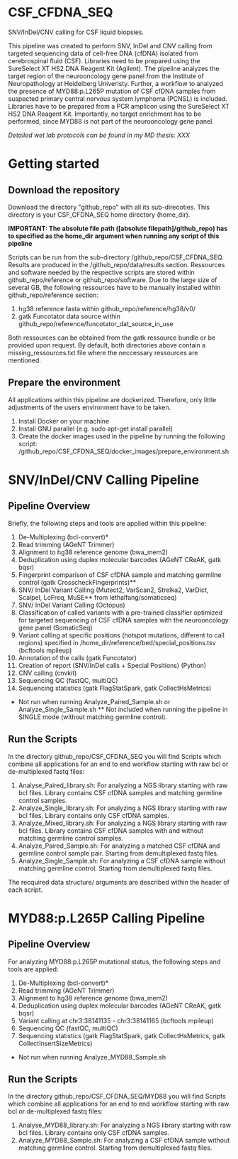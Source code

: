 # CSF_CFDNA_SEQ
SNV/InDel/CNV calling for CSF liquid biopsies.

This pipeline was created to perform SNV, InDel and CNV calling from targeted sequencing data of cell-free DNA (cfDNA) isolated from cerebrospinal fluid (CSF). Libraries need to be prepared using the SureSelect XT HS2 DNA Reagent Kit (Agilent). The pipeline analyzes the target region of the neurooncology gene panel from the Institute of Neuropathology at Heidelberg Univeristy.
Further, a workflow to analyzed the presence of MYD88:p.L265P mutation of CSF cfDNA samples from suspected primary central nervous system lymphoma (PCNSL) is included. Libraries have to be prepared from a PCR amplicon using the SureSelect XT HS2 DNA Reagent Kit. Importantly, no target enrichment has to be performed, since MYD88 is not part of the neurooncology gene panel.

*Detailed wet lab protocols can be found in my MD thesis: XXX*

# Getting started

## Download the repository
Download the directory "github_repo" with all its sub-direcoties. This directory is your CSF_CFDNA_SEQ home directory (home_dir).

**IMPORTANT: The absolute file path ([absolute filepath]/github_repo) has to specified as the home_dir argument when running any script of this pipeline**

Scripts can be run from the sub-directory /github_repo/CSF_CFDNA_SEQ. Results are produced in the /github_repo/data/results section. Ressources and software needed by the respective scripts are stored within github_repo/reference or github_repo/software. Due to the large size of several GB, the following ressources have to be manually installed within github_repo/reference section:

1. hg38 reference fasta within github_repo/reference/hg38/v0/
2. gatk Funcotator data source within github_repo/reference/funcotator_dat_source_in_use

Both ressources can be obtained from the gatk ressource bundle or be provided upon request. By default, both directories above contain a missing_ressources.txt file where the neccessary ressources are mentioned.

## Prepare the environment
All applications within this pipeline are dockerized. Therefore, only little adjustments of the users environment have to be taken.

1. Install Docker on your machine
2. Install GNU parallel (e.g. sudo apt-get install parallel)
3. Create the docker images used in the pipeline by running the following script: /github_repo/CSF_CFDNA_SEQ/docker_images/prepare_environment.sh

# SNV/InDel/CNV Calling Pipeline

## Pipeline Overview
Briefly, the following steps and tools are applied within this pipeline:

1. De-Multiplexing (bcl-convert)*
2. Read trimming (AGeNT Trimmer)
3. Alignment to hg38 reference genome (bwa_mem2)
4. Deduplication using duplex molecular barcodes (AGeNT CReAK, gatk bqsr)
5. Fingerprint comparison of CSF cfDNA sample and matching germline control (gatk CrosscheckFingerprints)**
6. SNV/ InDel Variant Calling (Mutect2, VarScan2, Strelka2, VarDict, Scalpel, LoFreq, MuSE** from lethalfang/somaticseq)
7. SNV/ InDel Variant Calling (Octopus)
8. Classification of called variants with a pre-trained classifier optimized for targeted sequencing of CSF cfDNA samples with the neurooncology gene panel (SomaticSeq) 
9. Variant calling at specific positions (hotspot mutations, different to call regions) specified in /home_dir/reference/bed/special_positions.tsv (bcftools mpileup)
10. Annotation of the calls (gatk Funcotator)
11. Creation of report (SNV/InDel calls + Special Positions) (Python)
12. CNV calling (cnvkit)
13. Sequencing QC (fastQC, multiQC)
14. Sequencing statistics (gatk FlagStatSpark, gatk CollectHsMetrics)

* Not run when running Analyze_Paired_Sample.sh or Analyze_Single_Sample.sh
** Not included when running the pipeline in SINGLE mode (without matching germline control).

## Run the Scripts
In the directory github_repo/CSF_CFDNA_SEQ you will find Scripts which combine all applications for an end to end workflow starting with raw bcl or de-multiplexed fastq files:

1. Analyse_Paired_library.sh: For analyzing a NGS library starting with raw bcl files. Library contains CSF cfDNA samples and matching germline control samples.
2. Analyze_Single_library.sh: For analyzing a NGS library starting with raw bcl files. Library contains only CSF cfDNA samples.
3. Analyze_Mixed_library.sh: For analyzing a NGS library starting with raw bcl files. Library contains CSF cfDNA samples with and without matching germline control samples.
4. Analyze_Paired_Sample.sh: For analyzing a matched CSF cfDNA and germline control sample pair. Starting from demultiplexed fastq files.
4. Analyze_Single_Sample.sh: For analyzing a CSF cfDNA sample without matching germline control. Starting from demultiplexed fastq files.

The recquired data structure/ arguments are described within the header of each script.

# MYD88:p.L265P Calling Pipeline
## Pipeline Overview
For analyzing MYD88:p.L265P mutational status, the following steps and tools are applied:

1. De-Multiplexing (bcl-convert)*
2. Read trimming (AGeNT Trimmer)
3. Alignment to hg38 reference genome (bwa_mem2)
4. Deduplication using duplex molecular barcodes (AGeNT CReAK, gatk bqsr)
5. Variant calling at chr3:38141135 - chr3:38141165 (bcftools mpileup)
6. Sequencing QC (fastQC, multiQC)
7. Sequencing statistics (gatk FlagStatSpark, gatk CollectHsMetrics, gatk CollectInsertSizeMetrics)

* Not run when running Analyze_MYD88_Sample.sh

## Run the Scripts
In the directory github_repo/CSF_CFDNA_SEQ/MYD88 you will find Scripts which combine all applications for an end to end workflow starting with raw bcl or de-multiplexed fastq files:

1. Analyse_MYD88_library.sh: For analyzing a NGS library starting with raw bcl files. Library contains only CSF cfDNA samples.
2. Analyze_MYD88_Sample.sh: For analyzing a CSF cfDNA sample without matching germline control. Starting from demultiplexed fastq files.
